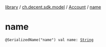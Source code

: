 [library](../../index.md) / [ch.decent.sdk.model](../index.md) / [Account](index.md) / [name](./name.md)

# name

`@SerializedName("name") val name: `[`String`](https://kotlinlang.org/api/latest/jvm/stdlib/kotlin/-string/index.html)